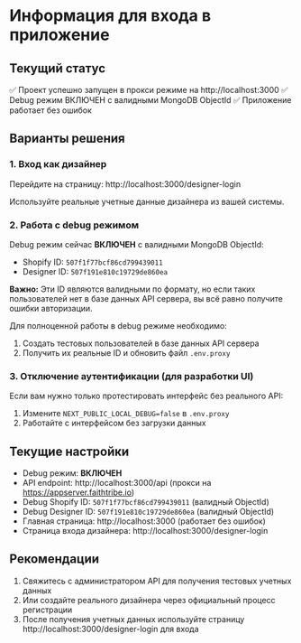 # Информация для входа в приложение

## Текущий статус

✅ Проект успешно запущен в прокси режиме на http://localhost:3000
✅ Debug режим ВКЛЮЧЕН с валидными MongoDB ObjectId
✅ Приложение работает без ошибок

## Варианты решения

### 1. Вход как дизайнер

Перейдите на страницу: http://localhost:3000/designer-login

Используйте реальные учетные данные дизайнера из вашей системы.

### 2. Работа с debug режимом

Debug режим сейчас **ВКЛЮЧЕН** с валидными MongoDB ObjectId:
- Shopify ID: `507f1f77bcf86cd799439011`
- Designer ID: `507f191e810c19729de860ea`

**Важно:** Эти ID являются валидными по формату, но если таких пользователей нет в базе данных API сервера, вы всё равно получите ошибки авторизации.

Для полноценной работы в debug режиме необходимо:
1. Создать тестовых пользователей в базе данных API сервера
2. Получить их реальные ID и обновить файл `.env.proxy`

### 3. Отключение аутентификации (для разработки UI)

Если вам нужно только протестировать интерфейс без реального API:

1. Измените `NEXT_PUBLIC_LOCAL_DEBUG=false` в `.env.proxy`
2. Работайте с интерфейсом без загрузки данных

## Текущие настройки

- Debug режим: **ВКЛЮЧЕН**
- API endpoint: http://localhost:3000/api (прокси на https://appserver.faithtribe.io)
- Debug Shopify ID: `507f1f77bcf86cd799439011` (валидный ObjectId)
- Debug Designer ID: `507f191e810c19729de860ea` (валидный ObjectId)
- Главная страница: http://localhost:3000 (работает без ошибок)
- Страница входа дизайнера: http://localhost:3000/designer-login

## Рекомендации

1. Свяжитесь с администратором API для получения тестовых учетных данных
2. Или создайте реального дизайнера через официальный процесс регистрации
3. После получения учетных данных используйте страницу http://localhost:3000/designer-login для входа
